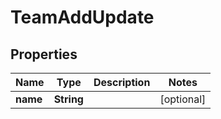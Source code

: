 
# TeamAddUpdate

## Properties
Name | Type | Description | Notes
------------ | ------------- | ------------- | -------------
**name** | **String** |  |  [optional]



